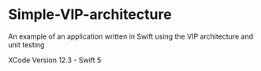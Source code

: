 # Simple-VIP-architecture
An example of an application written in Swift using the VIP architecture and unit testing

XCode Version 12.3 - Swift 5
